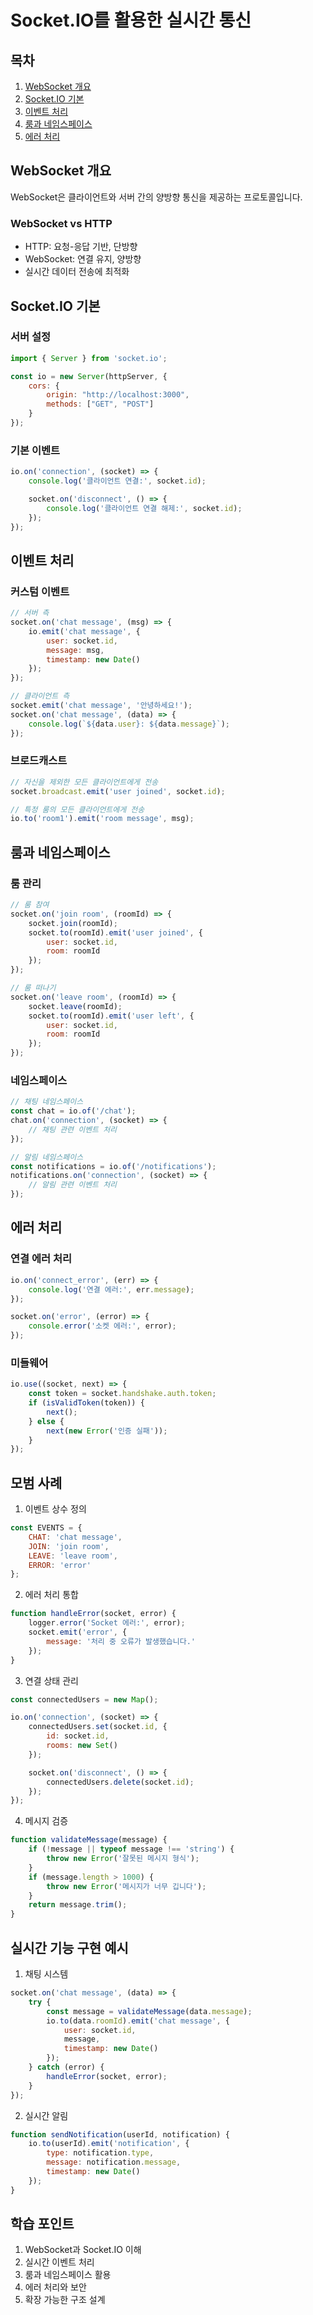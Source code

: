 # Socket.IO를 활용한 실시간 통신

## 목차
1. [WebSocket 개요](#websocket-개요)
2. [Socket.IO 기본](#socketio-기본)
3. [이벤트 처리](#이벤트-처리)
4. [룸과 네임스페이스](#룸과-네임스페이스)
5. [에러 처리](#에러-처리)

## WebSocket 개요

WebSocket은 클라이언트와 서버 간의 양방향 통신을 제공하는 프로토콜입니다.

### WebSocket vs HTTP
- HTTP: 요청-응답 기반, 단방향
- WebSocket: 연결 유지, 양방향
- 실시간 데이터 전송에 최적화

## Socket.IO 기본

### 서버 설정
```javascript
import { Server } from 'socket.io';

const io = new Server(httpServer, {
    cors: {
        origin: "http://localhost:3000",
        methods: ["GET", "POST"]
    }
});
```

### 기본 이벤트
```javascript
io.on('connection', (socket) => {
    console.log('클라이언트 연결:', socket.id);

    socket.on('disconnect', () => {
        console.log('클라이언트 연결 해제:', socket.id);
    });
});
```

## 이벤트 처리

### 커스텀 이벤트
```javascript
// 서버 측
socket.on('chat message', (msg) => {
    io.emit('chat message', {
        user: socket.id,
        message: msg,
        timestamp: new Date()
    });
});

// 클라이언트 측
socket.emit('chat message', '안녕하세요!');
socket.on('chat message', (data) => {
    console.log(`${data.user}: ${data.message}`);
});
```

### 브로드캐스트
```javascript
// 자신을 제외한 모든 클라이언트에게 전송
socket.broadcast.emit('user joined', socket.id);

// 특정 룸의 모든 클라이언트에게 전송
io.to('room1').emit('room message', msg);
```

## 룸과 네임스페이스

### 룸 관리
```javascript
// 룸 참여
socket.on('join room', (roomId) => {
    socket.join(roomId);
    socket.to(roomId).emit('user joined', {
        user: socket.id,
        room: roomId
    });
});

// 룸 떠나기
socket.on('leave room', (roomId) => {
    socket.leave(roomId);
    socket.to(roomId).emit('user left', {
        user: socket.id,
        room: roomId
    });
});
```

### 네임스페이스
```javascript
// 채팅 네임스페이스
const chat = io.of('/chat');
chat.on('connection', (socket) => {
    // 채팅 관련 이벤트 처리
});

// 알림 네임스페이스
const notifications = io.of('/notifications');
notifications.on('connection', (socket) => {
    // 알림 관련 이벤트 처리
});
```

## 에러 처리

### 연결 에러 처리
```javascript
io.on('connect_error', (err) => {
    console.log('연결 에러:', err.message);
});

socket.on('error', (error) => {
    console.error('소켓 에러:', error);
});
```

### 미들웨어
```javascript
io.use((socket, next) => {
    const token = socket.handshake.auth.token;
    if (isValidToken(token)) {
        next();
    } else {
        next(new Error('인증 실패'));
    }
});
```

## 모범 사례

1. 이벤트 상수 정의
```javascript
const EVENTS = {
    CHAT: 'chat message',
    JOIN: 'join room',
    LEAVE: 'leave room',
    ERROR: 'error'
};
```

2. 에러 처리 통합
```javascript
function handleError(socket, error) {
    logger.error('Socket 에러:', error);
    socket.emit('error', {
        message: '처리 중 오류가 발생했습니다.'
    });
}
```

3. 연결 상태 관리
```javascript
const connectedUsers = new Map();

io.on('connection', (socket) => {
    connectedUsers.set(socket.id, {
        id: socket.id,
        rooms: new Set()
    });

    socket.on('disconnect', () => {
        connectedUsers.delete(socket.id);
    });
});
```

4. 메시지 검증
```javascript
function validateMessage(message) {
    if (!message || typeof message !== 'string') {
        throw new Error('잘못된 메시지 형식');
    }
    if (message.length > 1000) {
        throw new Error('메시지가 너무 깁니다');
    }
    return message.trim();
}
```

## 실시간 기능 구현 예시

1. 채팅 시스템
```javascript
socket.on('chat message', (data) => {
    try {
        const message = validateMessage(data.message);
        io.to(data.roomId).emit('chat message', {
            user: socket.id,
            message,
            timestamp: new Date()
        });
    } catch (error) {
        handleError(socket, error);
    }
});
```

2. 실시간 알림
```javascript
function sendNotification(userId, notification) {
    io.to(userId).emit('notification', {
        type: notification.type,
        message: notification.message,
        timestamp: new Date()
    });
}
```

## 학습 포인트

1. WebSocket과 Socket.IO 이해
2. 실시간 이벤트 처리
3. 룸과 네임스페이스 활용
4. 에러 처리와 보안
5. 확장 가능한 구조 설계
